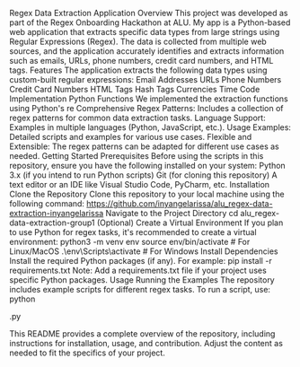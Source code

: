 Regex Data Extraction Application 
Overview
This project was developed as part of the Regex Onboarding Hackathon at ALU. My app is a Python-based web application that extracts specific data types from large strings using Regular Expressions (Regex). The data is collected from multiple web sources, and the application accurately identifies and extracts information such as emails, URLs, phone numbers, credit card numbers, and HTML tags.
Features
The application extracts the following data types using custom-built regular expressions:
Email Addresses
URLs
Phone Numbers
Credit Card Numbers
HTML Tags
Hash Tags
Currencies
Time
Code Implementation
Python Functions
We implemented the extraction functions using Python's re
Comprehensive Regex Patterns: Includes a collection of regex patterns for common data extraction tasks.
Language Support: Examples in multiple languages (Python, JavaScript, etc.).
Usage Examples: Detailed scripts and examples for various use cases.
Flexible and Extensible: The regex patterns can be adapted for different use cases as needed.
Getting Started
Prerequisites
Before using the scripts in this repository, ensure you have the following installed on your system:
Python 3.x (if you intend to run Python scripts)
Git (for cloning this repository)
A text editor or an IDE like Visual Studio Code, PyCharm, etc.
Installation
Clone the Repository
Clone this repository to your local machine using the following command:
https://github.com/inyangelarissa/alu_regex-data-extraction-inyangelarissa
Navigate to the Project Directory
cd alu_regex-data-extraction-group1
(Optional) Create a Virtual Environment
If you plan to use Python for regex tasks, it's recommended to create a virtual environment:
python3 -m venv env
source env/bin/activate  # For Linux/MacOS
.\env\Scripts\activate   # For Windows
Install Dependencies
Install the required Python packages (if any). For example:
pip install -r requirements.txt
Note: Add a requirements.txt file if your project uses specific Python packages.
Usage
Running the Examples
The repository includes example scripts for different regex tasks. To run a script, use:
python <main>.py

This README provides a complete overview of the repository, including instructions for installation, usage, and contribution. Adjust the content as needed to fit the specifics of your project.
